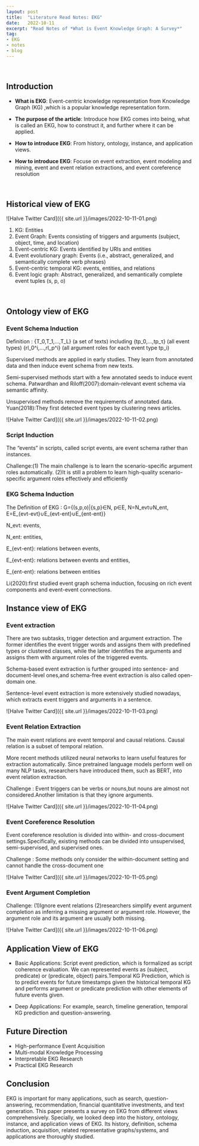 ```yaml
---
layout: post
title:  "Literature Read Notes: EKG"
date:   2022-10-11
excerpt: "Read Notes of *What is Event Knowledge Graph: A Survey*"
tag:
- EKG
- notes
- blog
---
```


<br/>

## Introduction

* **What is EKG**: Event-centric knowledge representation from Knowledge Graph (KG) ,which is a popular knowledge representation form. 

* **The purpose of the article**: Introduce how EKG comes into being, what is called an EKG, how to construct it, and further where it can be applied.

* **How to introduce EKG**: From history, ontology, instance, and application views.

* **How to introduce EKG**: Focuse on event extraction, event modeling and mining, event and event relation extractions, and event coreference resolution

<br/>

## Historical view of EKG

![Halve Twitter Card]({{ site.url }}/images/2022-10-11-01.png)

1. KG: Entities
2. Event Graph: Events consisting of triggers and arguments (subject, object, time, and location)
3. Event-centric KG: Events identified by URIs and entities
4. Event evolutionary graph: Events (i.e., abstract, generalized, and semantically complete verb phrases)
5. Event-centric temporal KG: events, entities, and relations
6. Event logic graph: Abstract, generalized, and semantically complete event tuples (s, p, o)

<br/>

## Ontology view of EKG

### Event Schema Induction 

Definition
:   {T_0,T_1,...,T_L}  (a set of texts)
    including {tp_0,...,tp_τ}  (all event types)
    {rl_0^i,...,rl_p^i}  (all argument roles for each event type tp_i)

Supervised methods are applied in early studies. They learn from annotated data and then induce event schema from new texts.

Semi-supervised methods start with a few annotated seeds to induce event schema. Patwardhan and Riloff(2007):domain-relevant event schema via semantic affinity.

Unsupervised methods remove the requirements of annotated data. Yuan(2018):They first detected event types by clustering news articles.

![Halve Twitter Card]({{ site.url }}/images/2022-10-11-02.png)

### Script Induction

The “events” in scripts, called script events, are event schema rather than instances.

Challenge:(1) The main challenge is to learn the scenario-specific argument roles automatically. (2)It is still a problem to learn high-quality scenario-specific argument roles effectively and efficiently

### EKG Schema Induction

The Definition of EKG
:  G={(s,p,o)|{s,p}∈N, p∈E, N=N_evt∪N_ent, E=E_{evt-evt}∪E_{evt-ent}∪E_{ent-ent}}

N_evt: events,

N_ent: entities, 

E_{evt-ent}: relations between events,

E_{evt-ent}: relations between events and entities,

E_{ent-ent}: relations between entities

Li(2020):first studied event graph schema induction, focusing on rich event components and event-event connections.

## Instance view of EKG

### Event extraction

There are two subtasks, trigger detection and argument extraction. The former identifies the event trigger words and assigns them with predefined types or clustered classes, while the latter identifies the arguments and assigns them with argument roles of the triggered events.

Schema-based event extraction is further grouped into sentence- and document-level ones,and schema-free event extraction is also called open-domain one.

Sentence-level event extraction is more extensively studied nowadays, which extracts event triggers and arguments in a sentence.

![Halve Twitter Card]({{ site.url }}/images/2022-10-11-03.png)

### Event Relation Extraction

The main event relations are event temporal and causal relations. Causal relation is a subset of temporal relation.

More recent methods utilized neural networks to learn useful features for extraction automatically. Since pretrained language models perform well on many NLP tasks, researchers have introduced them, such as BERT, into event relation extraction.

Challenge : Event triggers can be verbs or nouns,but nouns are almost not considered.Another limitation is that they ignore arguments. 

![Halve Twitter Card]({{ site.url }}/images/2022-10-11-04.png)

### Event Coreference Resolution

Event coreference resolution is divided into within- and cross-document settings.Specifically, existing methods can be divided into unsupervised, semi-supervised, and supervised ones.

Challenge : Some methods only consider the within-document setting and cannot handle the cross-document one

![Halve Twitter Card]({{ site.url }}/images/2022-10-11-05.png)

### Event Argument Completion

Challenge: (1)Ignore event relations (2)researchers simplify event argument completion as inferring a missing argument or argument role. However, the argument role and its argument are usually both missing.

![Halve Twitter Card]({{ site.url }}/images/2022-10-11-06.png)

## Application View of EKG

* Basic Applications: Script event prediction, which is formalized as script coherence evaluation. We can represented events as (subject, predicate) or (predicate, object) pairs.Temporal KG Prediction, which is to predict events for future timestamps given the historical temporal KG and performs argument or predicate prediction with other elements of future events given.

* Deep Applications: For example, search, timeline generation, temporal KG prediction and question-answering.

## Future Direction

* High-performance Event Acquisition
* Multi-modal Knowledge Processing
* Interpretable EKG Research
* Practical EKG Research

## Conclusion

EKG is important for many applications, such as search, question-answering, recommendation, financial quantitative investments, and text generation. This paper presents a survey on EKG from different views comprehensively. Specially, we looked deep into the history, ontology, instance, and application views of EKG. Its history, definition, schema induction, acquisition, related representative graphs/systems, and applications are thoroughly studied.




























